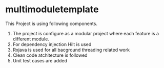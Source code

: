 # multimoduletemplate

This Project is using following components.

1) The project is configure as a modular project where each feature is a different module.
2) For dependency injection Hilt is used
3) Rxjava is used for all bacground threading related work
4) Clean code atchitecture is followed
5) Unit test cases are added 
